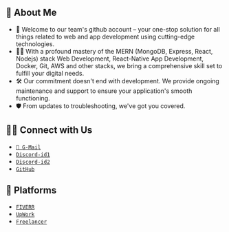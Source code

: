 ## 📝 About Me
- 👋 Welcome to our team's github account – your one-stop solution for all things related to web and app development using cutting-edge technologies. 
- 👨‍💻 With a profound mastery of the MERN (MongoDB, Express, React, Nodejs) stack Web Development, React-Native App Development, Docker, Git, AWS and other stacks, we bring a comprehensive skill set to fulfill your 
  digital needs. 
- 🛠️ Our commitment doesn't end with development. We provide ongoing maintenance and support to ensure your application's smooth functioning. 
- 🛡️ From updates to troubleshooting, we've got you covered.


##  🤝🏻 Connect with Us  
* [`📧 G-Mail`](mailto:brokebros404@gmail.com)   
* [`Discord-id1`](https://www.discordapp.com/users/appu#3417)    
* [`Discord-id2`](https://www.discordapp.com/users/bharat#9614)    
* [`GitHub`](https://github.com/brokebros404)
<!---* [`LinkedIn`]( www.linkedin.com/in/teerthrajverma)   ---> 

## 💼 Platforms 
* [`FIVERR`](https://www.fiverr.com/brokebros404)
* [`UpWork`](https://www.upwork.com/freelancers/~016df5d24fddaad771)
* [`Freelancer`](https://www.freelancer.com/u/BrokeBros404?sb=t)  


<!---
brokebros404/brokebros404 is a ✨ special ✨ repository because its `README.md` (this file) appears on your GitHub profile.
You can click the Preview link to take a look at your changes.
--->
